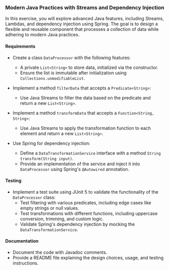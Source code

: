 ### Modern Java Practices with Streams and Dependency Injection

In this exercise, you will explore advanced Java features, including Streams, Lambdas, and dependency injection using Spring. The goal is to design a flexible and reusable component that processes a collection of data while adhering to modern Java practices.

#### Requirements

- Create a class `DataProcessor` with the following features:
  - A private `List<String>` to store data, initialized via the constructor.
  - Ensure the list is immutable after initialization using `Collections.unmodifiableList`.

- Implement a method `filterData` that accepts a `Predicate<String>`:
  - Use Java Streams to filter the data based on the predicate and return a new `List<String>`.

- Implement a method `transformData` that accepts a `Function<String, String>`:
  - Use Java Streams to apply the transformation function to each element and return a new `List<String>`.

- Use Spring for dependency injection:
  - Define a `DataTransformationService` interface with a method `String transform(String input)`.
  - Provide an implementation of the service and inject it into `DataProcessor` using Spring's `@Autowired` annotation.

#### Testing

- Implement a test suite using JUnit 5 to validate the functionality of the `DataProcessor` class:
  - Test filtering with various predicates, including edge cases like empty strings or null values.
  - Test transformations with different functions, including uppercase conversion, trimming, and custom logic.
  - Validate Spring's dependency injection by mocking the `DataTransformationService`.

#### Documentation

- Document the code with Javadoc comments.
- Provide a README file explaining the design choices, usage, and testing instructions.

